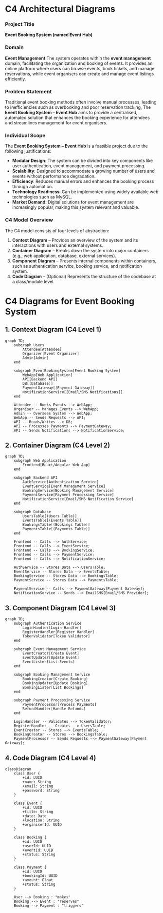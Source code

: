 # C4 Architectural Diagrams

### Project Title
**Event Booking System (named Event Hub)**

### Domain
**Event Management**
The system operates within the **event management** domain, facilitating the organization and booking of events. It provides an online platform where users can browse events, book tickets, and manage reservations, while event organisers can create and manage event listings efficiently.

### Problem Statement
Traditional event booking methods often involve manual processes, leading to inefficiencies such as overbooking and poor reservation tracking, The **Event Booking System – Event Hub** aims to provide a centralised, automated solution that enhances the booking experience for attendees and streamlines management for event organisers.

### Individual Scope
The **Event Booking System – Event Hub** is a feasible project due to the following justifications:
- **Modular Design**: The system can be divided into key components like user authentication, event management, and payment processing.
- **Scalability**: Designed to accommodate a growing number of users and events without performance degradation.
- **Efficiency**: Reduces manual errors and enhances the booking process through automation.
- **Technology Readiness**: Can be implemented using widely available web technologies such as MySQL.
- **Market Demand**: Digital solutions for event management are increasingly popular, making this system relevant and valuable.


### C4 Model Overview
The C4 model consists of four levels of abstraction:
1. **Context Diagram** – Provides an overview of the system and its interactions with users and external systems.
2. **Container Diagram** – Breaks down the system into major containers (e.g., web application, database, external services).
3. **Component Diagram** – Presents internal components within containers, such as authentication service, booking service, and notification system.
4. **Code Diagram** – (Optional) Represents the structure of the codebase at a class/module level.

# C4 Diagrams for Event Booking System

## 1. Context Diagram (C4 Level 1)

```mermaid
graph TD;
    subgraph Users
        Attendee[Attendee]
        Organizer[Event Organizer]
        Admin[Admin]
    end

    subgraph EventBookingSystem[Event Booking System]
        WebApp[Web Application]
        API[Backend API]
        DB[(Database)]
        PaymentGateway[[Payment Gateway]]
        NotificationService[[Email/SMS Notifications]]
    end
    
    Attendee -- Books Events --> WebApp;
    Organiser -- Manages Events --> WebApp;
    Admin -- Oversees System --> WebApp;
    WebApp -- Sends Requests --> API;
    API -- Reads/Writes --> DB;
    API -- Processes Payments --> PaymentGateway;
    API -- Sends Notifications --> NotificationService;
```

## 2. Container Diagram (C4 Level 2)
```mermaid
graph TD;
    subgraph Web Application
        Frontend[React/Angular Web App]
    end
    
    subgraph Backend API
        AuthService[Authentication Service]
        EventService[Event Management Service]
        BookingService[Booking Management Service]
        PaymentService[Payment Processing Service]
        NotificationService[Email/SMS Notification Service]
    end
    
    subgraph Database
        UsersTable[(Users Table)]
        EventsTable[(Events Table)]
        BookingsTable[(Bookings Table)]
        PaymentsTable[(Payments Table)]
    end
    
    Frontend -- Calls --> AuthService;
    Frontend -- Calls --> EventService;
    Frontend -- Calls --> BookingService;
    Frontend -- Calls --> PaymentService;
    Frontend -- Calls --> NotificationService;
    
    AuthService -- Stores Data --> UsersTable;
    EventService -- Stores Data --> EventsTable;
    BookingService -- Stores Data --> BookingsTable;
    PaymentService -- Stores Data --> PaymentsTable;
    
    PaymentService -- Calls --> PaymentGateway[Payment Gateway];
    NotificationService -- Sends --> EmailSMS[Email/SMS Provider];
```

## 3. Component Diagram (C4 Level 3)
```mermaid
graph TD;
    subgraph Authentication Service
        LoginHandler[Login Handler]
        RegisterHandler[Register Handler]
        TokenValidator[Token Validator]
    end
    
    subgraph Event Management Service
        EventCreator[Create Event]
        EventUpdater[Update Event]
        EventLister[List Events]
    end
    
    subgraph Booking Management Service
        BookingCreator[Create Booking]
        BookingUpdater[Update Booking]
        BookingLister[List Bookings]
    end
    
    subgraph Payment Processing Service
        PaymentProcessor[Process Payments]
        RefundHandler[Handle Refunds]
    end
    
    LoginHandler -- Validates --> TokenValidator;
    RegisterHandler -- Creates --> UsersTable;
    EventCreator -- Stores --> EventsTable;
    BookingCreator -- Stores --> BookingsTable;
    PaymentProcessor -- Sends Requests --> PaymentGateway[Payment Gateway];
```

## 4. Code Diagram (C4 Level 4) 
```mermaid
classDiagram
    class User {
        +id: UUID
        +name: String
        +email: String
        +password: String
    }
    
    class Event {
        +id: UUID
        +title: String
        +date: Date
        +location: String
        +organiserId: UUID
    }
    
    class Booking {
        +id: UUID
        +userId: UUID
        +eventId: UUID
        +status: String
    }
    
    class Payment {
        +id: UUID
        +bookingId: UUID
        +amount: Float
        +status: String
    }
    
    User --> Booking : "makes"
    Booking --> Event : "reserves"
    Booking --> Payment : "triggers"
```
